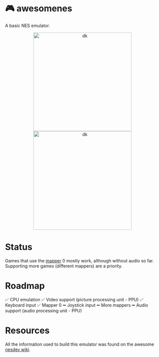 # 🎮 awesomenes

A basic NES emulator.

<p align="center">
  <img src="https://i.imgur.com/z8xYcxV.png" alt="dk" style="width: 320px;"/>
  <img src="https://i.imgur.com/ahSN16z.png" alt="dk" style="width: 320px;"/>
</p>

# Status

Games that use the [mapper](http://wiki.nesdev.com/w/index.php/Mapper) 0 mostly work, although without audio so far. Supporting more games (different mappers) are a priority.

# Roadmap

✅ CPU emulation
✅ Video support (picture processing unit - PPU)
✅ Keyboard input
✅ Mapper 0
➖  Joystick input
➖ More mappers
➖ Audio support (audio processing unit - PPU)

# Resources

All the information used to build this emulator was found on the awesome [nesdev wiki](https://wiki.nesdev.com).
